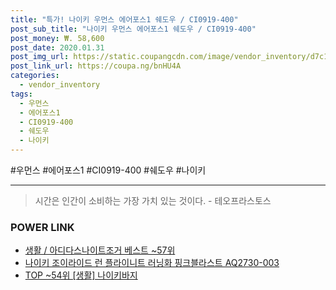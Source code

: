 ```yaml
--- 
title: "특가! 나이키 우먼스 에어포스1 쉐도우 / CI0919-400" 
post_sub_title: "나이키 우먼스 에어포스1 쉐도우 / CI0919-400" 
post_money: ₩. 58,600 
post_date: 2020.01.31 
post_img_url: https://static.coupangcdn.com/image/vendor_inventory/d7c1/f5e3150090b282c80c8d232613e063723bd58231a18bd22fe47998242e5b.jpg 
post_link_url: https://coupa.ng/bnHU4A 
categories: 
  - vendor_inventory 
tags: 
  - 우먼스 
  - 에어포스1 
  - CI0919-400 
  - 쉐도우 
  - 나이키 
--- 
```

  #우먼스 #에어포스1 #CI0919-400 #쉐도우 #나이키 
<hr> 

> 시간은 인간이 소비하는 가장 가치 있는 것이다. - 테오프라스토스 


### POWER LINK

* <a href="https://blog.naver.com/santokki14/221776158438" target="_blank">생활 / 아디다스나이트조거 베스트 ~57위</a>
* <a href="https://blog.naver.com/fasyy4321/221784451888" target="_blank">나이키 조이라이드 런 플라이니트 러닝화 핑크블라스트 AQ2730-003</a>
* <a href="https://blog.naver.com/fasyy4321/221776663472" target="_blank"> TOP ~54위 [생활] 나이키바지</a>
